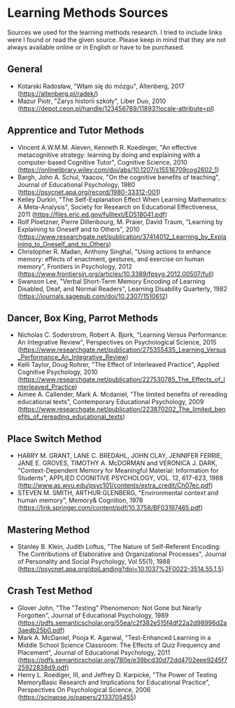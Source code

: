 # Learning Methods Sources
Sources we used for the learning methods research. I tried to include links were I found or read the given source. Please keep in mind that they are not always available online or in English or have to be purchased.

## General 
 * Kotarski Radosław, "Włam się do mózgu", Altenberg, 2017 (https://altenberg.pl/radek/)
 * Mazur Piotr, "Zarys historii szkoły", Liber Duo, 2010 (https://depot.ceon.pl/handle/123456789/11893?locale-attribute=pl) 

## Apprentice and Tutor Methods
 * Vincent A.W.M.M. Aleven, Kenneth R. Koedinger, "An effective metacognitive strategy: learning by doing and explaining with a computer-based Cognitive Tutor", Cognitive Science, 2010 (https://onlinelibrary.wiley.com/doi/abs/10.1207/s15516709cog2602_1)
 * Bargh, John A. Schul, Yaacov, "On the cognitive benefits of teaching", Journal of Educational Psychology, 1980 (https://psycnet.apa.org/record/1980-33312-001)
 * Kelley Durkin, "The Self-Explanation Effect When Learning Mathematics: A Meta-Analysis", Society for Research on Educational Effectiveness, 2011 (https://files.eric.ed.gov/fulltext/ED518041.pdf)
 * Rolf Ploetzner, Pierre Dillenbourg, M. Praier, David Traum, "Learning by Explaining to Oneself and to Others", 2010 (https://www.researchgate.net/publication/37414012_Learning_by_Explaining_to_Oneself_and_to_Others)
 * Christopher R. Madan, Anthony Singhal, "Using actions to enhance memory: effects of enactment, gestures, and exercise on human memory", Frontiers in Psychology, 2012 (https://www.frontiersin.org/articles/10.3389/fpsyg.2012.00507/full)
 * Swanson Lee, "Verbal Short-Term Memory Encoding of Learning Disabled, Deaf, and Normal Readers", Learning Disability Quarterly, 1982 (https://journals.sagepub.com/doi/10.2307/1510612)

## Dancer, Box King, Parrot Methods
 * Nicholas C. Soderstrom, Robert A. Bjork, "Learning Versus Performance: An Integrative Review", Perspectives on Psychological Science, 2015 (https://www.researchgate.net/publication/275355435_Learning_Versus_Performance_An_Integrative_Review)
 * Kelli Taylor, Doug Rohrer, "The Effect of Interleaved Practice", Applied Cognitive Psychology, 2010 (https://www.researchgate.net/publication/227530785_The_Effects_of_Interleaved_Practice)
 * Aimee A. Callender, Mark A. Mcdaniel, "The limited benefits of rereading educational texts", Contemporary Educational Psychology, 2009 (https://www.researchgate.net/publication/223870202_The_limited_benefits_of_rereading_educational_texts) 

## Place Switch Method
 * HARRY M. GRANT, LANE C. BREDAHL, JOHN CLAY, JENNIFER FERRIE, JANE E. GROVES, TIMOTHY A. McDORMAN and VERONICA J. DARK, "Context-Dependent Memory for Meaningful Material: Information for Students", APPLIED COGNITIVE PSYCHOLOGY, VOL. 12, 617-623, 1988 (http://www.as.wvu.edu/psyc101/contents/extra_credit/Ch07ec.pdf)
 * STEVEN M. SMITH, ARTHUR GLENBERG, "Environmental context and human memory", Memory& Cognition, 1978 (https://link.springer.com/content/pdf/10.3758/BF03197465.pdf)

## Mastering Method
 * Stanley B. Klein, Judith Loftus, "The Nature of Self-Referent Encoding: The Contributions of Elaborative and Organizational Processes", Journal of Personality and Social Psychology, Vol 55(1), 1988 (https://psycnet.apa.org/doiLanding?doi=10.1037%2F0022-3514.55.1.5)

## Crash Test Method
 * Glover John, "The "Testing" Phenomenon: Not Gone but Nearly Forgotten", Journal of Educational Psychology, 1989 (https://pdfs.semanticscholar.org/55ea/c2f382e515f4df22a2d98996d2a3aedb25b0.pdf)
 * Mark A. McDaniel, Pooja K. Agarwal, "Test-Enhanced Learning in a Middle School Science Classroom: The Effects of Quiz Frequency and Placement", Journal of Educational Psychology, 2011 (https://pdfs.semanticscholar.org/780e/e39bcd30d72dd4702eee9245f725922838d9.pdf)
 * Henry L. Roediger, III, and Jeffrey D. Karpicke, "The Power of Testing MemoryBasic Research and Implications for Educational Practice", Perspectives On Psychological Science, 2006 (https://scinapse.io/papers/2133705455) 